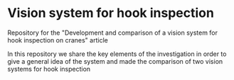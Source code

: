 # Vision system for hook inspection
Repository for the "Development and comparison of a vision system for hook inspection on cranes" article

In this repository we share the key elements of the investigation in order to give a general idea of the system and made the comparison of two vision systems for hook inspection

